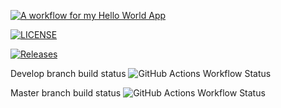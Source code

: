 
[![A workflow for my Hello World App](https://github.com/a-nicolson/devops/actions/workflows/main.yml/badge.svg)](https://github.com/a-nicolson/devops/actions/workflows/main.yml)

[![LICENSE](https://img.shields.io/github/license/a-nicolson/devops.svg?style=flat-square)](https://github.com/a-nicolson/devops/blob/master/LICENSE)

[![Releases](https://img.shields.io/github/release/a-nicolson/devops/all.svg?style=flat-square)](https://github.com/a-nicolson/devops/releases)

Develop branch build status
![GitHub Actions Workflow Status](https://img.shields.io/github/actions/workflow/status/a-nicolson/devops/main.yml?branch=develop)

Master branch build status
![GitHub Actions Workflow Status](https://img.shields.io/github/actions/workflow/status/a-nicolson/devops/main.yml?branch=master)


